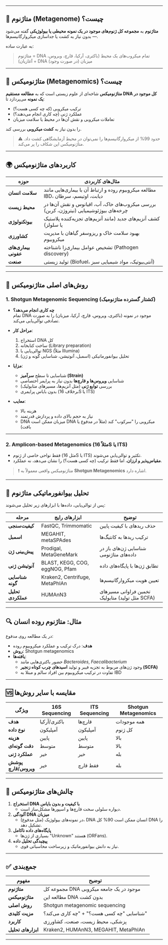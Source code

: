 
---

## 🧬 **متاژنوم (Metagenome) چیست؟**

**متاژنوم** به **مجموعه کل ژنوم‌های موجود در یک نمونه محیطی یا بیولوژیکی** گفته می‌شود — بدون نیاز به کشت یا جداسازی میکروارگانیسم‌ها.

به عبارت ساده:  
> متاژنوم = DNA تمام میکروب‌های یک محیط (باکتری، آرکیا، قارچ، ویروس، آغازیان) + DNA میزبان (در صورت وجود)

---

## 🔬 **متاژنومیکس (Metagenomics) چیست؟**

**متاژنومیکس** شاخه‌ای از علوم زیستی است که به **مطالعه مستقیم DNA کل موجود در یک نمونه** می‌پردازد تا:
- ترکیب میکروبی (که چه کسی هست؟)
- عملکرد ژنی (چه کاری انجام می‌دهند؟)
- تعاملات میکروبی و نقش آن‌ها در محیط یا سلامت میزبان

را بدون نیاز به **کشت میکروبی** بررسی کند.

> ⚠️ حدود 99% از میکروارگانیسم‌ها را نمی‌توان در محیط آزمایشگاهی کشت داد. متاژنومیکس این شکاف را پر می‌کند.

---

## 🌍 کاربردهای متاژنومیکس

| حوزه | مثال‌های کاربردی |
|------|------------------|
| **سلامت انسان** | مطالعه میکروبیوم روده و ارتباط آن با بیماری‌هایی مانند IBD، دیابت، اوتیسم، سرطان |
| **محیط زیست** | بررسی میکروب‌های خاک، آب، اقیانوس و نقش آن‌ها در چرخه‌های بیوژئوشیمیایی (نیتروژن، کربن) |
| **بیوتکنولوژی** | کشف آنزیم‌های جدید (مانند آنزیم‌های تجزیه‌کننده پلاستیک یا سلولز) |
| **کشاورزی** | بهبود سلامت خاک و ریزوسفر گیاهان با مدیریت میکروبیوم |
| **بیماری‌های عفونی** | تشخیص عوامل بیماری‌زا ناشناخته (Pathogen discovery) |
| **صنعت** | تولید زیستی (Biofuel، آنتی‌بیوتیک، مواد شیمیایی سبز) |

---

## 🧪 روش‌های اصلی متاژنومیکس

### 1. **Shotgun Metagenomic Sequencing** (کشتار گسترده متاژنومیک)

- **چه کاری انجام می‌دهد؟**  
  تمام DNA موجود در نمونه (باکتری، ویروس، قارچ، آرکیا، میزبان) را به صورت تصادفی توالی‌یابی می‌کند.

- **مراحل کار**:
  1. استخراج DNA کل
  2. ساخت کتابخانه (Library preparation)
  3. توالی‌یابی با NGS (مثلاً Illumina)
  4. تحلیل بیوانفورماتیکی (اسمبل، آنوتیشن، شناسایی گونه و ژن)

- **مزایا**:
  - شناسایی تا سطح **سرآمیز (Strain)**
  - شناسایی **ویروس‌ها و قارچ‌ها** بدون نیاز به پرایمر اختصاصی
  - بررسی **توابع ژنی** (مثل آنزیم‌ها، مسیرهای متابولیک)
  - بدون بایاس پرایمری (برخلاف 16S یا ITS)

- **معایب**:
  - هزینه بالا
  - نیاز به حجم بالای داده و پردازش قدرتمند
  - DNA میزبان ممکن است DNA میکروبی را "سرکوب" کند (مثلاً در مدفوع یا بافت)

---

### 2. **Amplicon-based Metagenomics** (مثلاً 16S یا ITS)

- فقط نواحی خاصی از ژنوم (مثل 16S یا ITS) تکثیر و توالی‌یابی می‌شوند.
- **مقیاس‌پذیر و ارزان**، اما فقط ترکیب (چه کسی هست؟) را نشان می‌دهد، نه عملکرد.

> ❗ متاژنومیکس واقعی معمولاً به **Shotgun Metagenomics** اشاره دارد.

---

## 🧠 تحلیل بیوانفورماتیکی متاژنوم

پس از توالی‌یابی، داده‌ها با ابزارهای زیر تحلیل می‌شوند:

| مرحله | ابزارهای رایج | توضیح |
|--------|----------------|--------|
| **کیفیت‌سنجی** | FastQC, Trimmomatic | حذف ریدهای با کیفیت پایین |
| **اسمبل** | MEGAHIT, metaSPAdes | ترکیب ریدها به کانتیگ‌ها |
| **پیش‌بینی ژن** | Prodigal, MetaGeneMark | شناسایی ژن‌های باز در داده‌های متاژنومی |
| **آنوتیشن ژنی** | BLAST, KEGG, COG, eggNOG, Pfam | تطابق ژن‌ها با پایگاه‌های داده |
| **شناسایی گونه** | Kraken2, Centrifuge, MetaPhlAn | تعیین هویت میکروارگانیسم‌ها |
| **تحلیل عملکردی** | HUMAnN3 | تخمین فراوانی مسیرهای متابولیک (مثل تولید SCFA) |

---

## 🔍 مثال: متاژنوم روده انسان

در یک مطالعه روی مدفوع:

- **هدف**: درک ترکیب و عملکرد میکروبیوم روده
- **روش**: Shotgun metagenomics
- **یافته‌ها**:
  - حضور باکتری‌هایی مانند *Bacteroides*, *Faecalibacterium*
  - وجود ژن‌های مربوط به تجزیه فیبر و تولید **اسیدهای چرب کوتاه زنجیر (SCFA)**
  - تفاوت در ترکیب میکروبیوم بین افراد سالم و مبتلا به IBD

---

## 🆚 مقایسه با سایر روش‌ها

| ویژگی | 16S Sequencing | ITS Sequencing | Shotgun Metagenomics |
|--------|----------------|----------------|------------------------|
| **هدف** | باکتری/آرکیا | قارچ‌ها | همه موجودات |
| **نوع داده** | آمپلیکون | آمپلیکون | کل ژنوم |
| **هزینه** | پایین | پایین | بالا |
| **دقت گونه‌ای** | متوسط | متوسط | بالا |
| **عملکرد ژنی** | خیر | خیر | بله |
| **پوشش ویروس/قارچ** | خیر | فقط قارچ | بله |

---

## 📌 چالش‌های متاژنومیکس

1. **استخراج DNA با کیفیت و بدون بایاس**
   - دیواره سلولی سخت قارچ‌ها و اسپورها مشکل‌ساز است.
2. **آلودگی DNA میزبان**
   - در نمونه‌های بیولوژیک (مثل مدفوع)، DNA انسان ممکن است 90% کل DNA را تشکیل دهد.
3. **پایگاه‌های داده ناکامل**
   - بسیاری از ژن‌ها "Unknown" هستند (ORFans).
4. **پیچیدگی تحلیل داده**
   - نیاز به دانش بیوانفورماتیک و زیرساخت محاسباتی قوی.

---

## ✅ جمع‌بندی

| مفهوم | توضیح |
|--------|--------|
| **متاژنوم** | مجموعه کل DNA موجود در یک جامعه میکروبی |
| **متاژنومیکس** | مطالعه این DNA بدون کشت |
| **روش اصلی** | Shotgun metagenomic sequencing |
| **مزیت کلیدی** | شناسایی "چه کسی هست؟" + "چه کاری می‌کند؟" |
| **کاربرد** | پزشکی، محیط زیست، صنعت، کشاورزی |
| **ابزارهای تحلیل** | Kraken2, HUMAnN3, MEGAHIT, MetaPhlAn |

---
